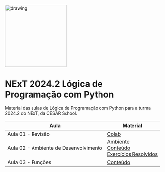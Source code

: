 <img src="https://www.cesar.school/wp-content/uploads/2019/09/marca_cesar_school.png" alt="drawing" width="200"/>

# NExT 2024.2 **Lógica de Programação** com Python

Material das aulas de Lógica de Programação com Python para a turma 2024.2 do NExT, da CESAR School.

| Aula | Material |
| --- | ------- |
| Aula 01 - Revisão | [Colab](https://colab.research.google.com/drive/1ih7fOWPllI0yAJfHWNk-HvDsFrKLZRk4?usp=sharing)
| Aula 02 - Ambiente de Desenvolvimento | [Ambiente](/aula02/README.md)<br>[Conteúdo](/aula02/Aula02.md)<br>[Exercícios Resolvidos](/aula02/exercicios/)|
| Aula 03 - Funções | [Conteúdo](/aula03/README.md)|
